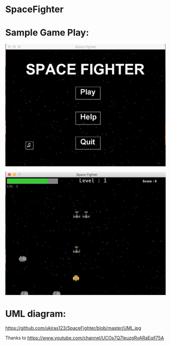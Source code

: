 # SpaceFighter

# Sample Game Play:

![alt tag](https://github.com/ukiras123/SpaceFighter/blob/master/menu.png)

![alt tag](https://github.com/ukiras123/SpaceFighter/blob/master/gameplay.png)

# UML diagram:

https://github.com/ukiras123/SpaceFighter/blob/master/UML.jpg


Thanks to https://www.youtube.com/channel/UCOs7Q7IeuzgRyARaEqif75A

